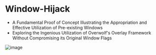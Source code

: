 # Window-Hijack
- A Fundamental Proof of Concept Illustrating the Appropriation and Effective Utilization of Pre-existing Windows
- Exploring the Ingenious Utilization of Overwolf's Overlay Framework Without Compromising its Original Window Flags
  
![image](https://github.com/SurgeGotTappedAgain/Window-Hijack/assets/80023326/24f0d91b-00cc-4aaf-82de-9c4c5763c64a)
